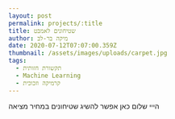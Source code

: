 ```yaml
---
layout: post
permalink: projects/:title
title: שטיחונים לאמבט
author: מיקה בר-לב
date: 2020-07-12T07:07:00.359Z
thumbnail: /assets/images/uploads/carpet.jpg
tags:
  - תקשורת חזותית
  - Machine Learning
  - קרמיקה וזכוכית
---
```

הייי שלום כאן אפשר להשיג שטיחונים במחיר מציאה